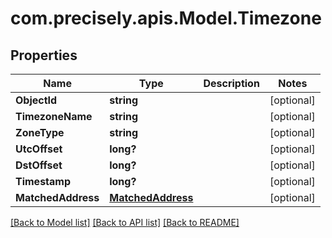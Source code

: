 # com.precisely.apis.Model.Timezone
## Properties

Name | Type | Description | Notes
------------ | ------------- | ------------- | -------------
**ObjectId** | **string** |  | [optional] 
**TimezoneName** | **string** |  | [optional] 
**ZoneType** | **string** |  | [optional] 
**UtcOffset** | **long?** |  | [optional] 
**DstOffset** | **long?** |  | [optional] 
**Timestamp** | **long?** |  | [optional] 
**MatchedAddress** | [**MatchedAddress**](MatchedAddress.md) |  | [optional] 

[[Back to Model list]](../README.md#documentation-for-models) [[Back to API list]](../README.md#documentation-for-api-endpoints) [[Back to README]](../README.md)

